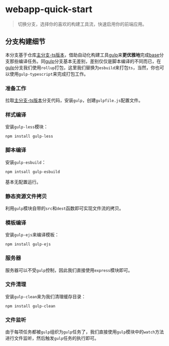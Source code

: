 # webapp-quick-start

> 切换分支，选择你的喜欢的构建工具流，快速启用你的前端应用。

## 分支构建细节

本分支基于仓库[主分支-ts版本](https://github.com/fongzhizhi/webapp-quick-start/tree/main-ts)，借助自动化构建工具[gulp](https://www.gulpjs.com.cn/)来**更优雅地**完成[base](https://github.com/fongzhizhi/webapp-quick-start/tree/base)分支那些编译任务。同[gulp](https://github.com/fongzhizhi/webapp-quick-start/tree/gulp)分支基本无差别，差别仅仅是脚本编译的不同而已，在[gulp](https://github.com/fongzhizhi/webapp-quick-start/tree/gulp)分支我们使用`rollup`打包，这里我们替换为`esbuild`来打包`ts`，当然，你也可以使用`gulp-typescript`来完成打包工作。

### 准备工作

拉取[主分支-ts版本](https://github.com/fongzhizhi/webapp-quick-start/tree/main-ts)分支代码，安装`gulp`，创建`gulpfile.js`配置文件。

### 样式编译

安装`gulp-less`模块：

```shell
npm install gulp-less
```

### 脚本编译

安装`gulp-esbuild`：

```shell
npm intsall gulp-esbuild
```

基本无配置运行。

### 静态资源文件拷贝

利用`gulp`模块自带的`src`和`dest`函数即可实现文件流的拷贝。

### 模板编译

安装`gulp-ejs`来编译模板：

```shell
npm install gulp-ejs
```

### 服务器

服务器可以不受`gulp`控制，因此我们直接使用`express`模块即可。

### 文件清理

安装`gulp-clean`来为我们清理缓存目录：

```shell
npm install gulp-clean
```

### 文件监听

由于每项任务都被`gulp`组织为`gulp`任务了，我们直接使用`gulp`模块中的`watch`方法进行文件监听，然后触发`gulp`任务的执行即可。
